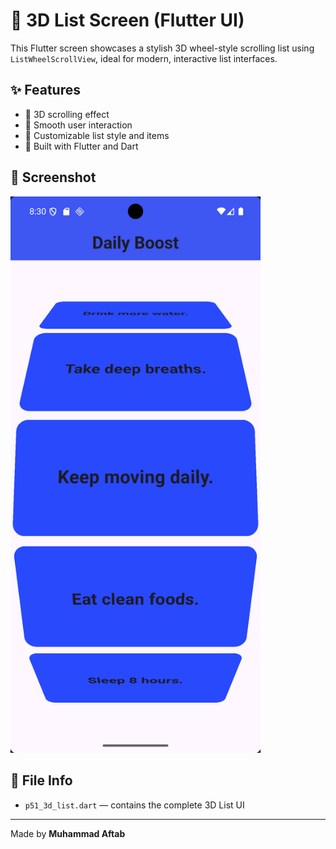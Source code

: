 # 📱 3D List Screen (Flutter UI)

This Flutter screen showcases a stylish 3D wheel-style scrolling list using `ListWheelScrollView`, ideal for modern, interactive list interfaces.

## ✨ Features
- 🎡 3D scrolling effect
- 🚀 Smooth user interaction
- 🎨 Customizable list style and items
- 🧩 Built with Flutter and Dart

## 📸 Screenshot

<img src="Screenshot.png" alt="Screenshot" width="400">


## 📁 File Info
- `p51_3d_list.dart` — contains the complete 3D List UI

---

Made by **Muhammad Aftab**
